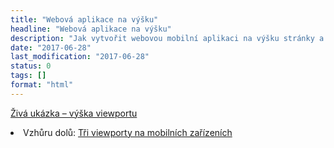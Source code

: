 ```yaml
---
title: "Webová aplikace na výšku"
headline: "Webová aplikace na výšku"
description: "Jak vytvořit webovou mobilní aplikaci na výšku stránky a vyřešit problematické chování v prohlížečích."
date: "2017-06-28"
last_modification: "2017-06-28"
status: 0
tags: []
format: "html"
---
```


<a href="http://kod.djpw.cz/hbic-">Živá ukázka – výška viewportu</a>

<uli>
  <li>Vzhůru dolů: <a href="http://www.vzhurudolu.cz/prirucka/viewport-mobily">Tři viewporty na mobilních zařízeních</a></li>
</uli>